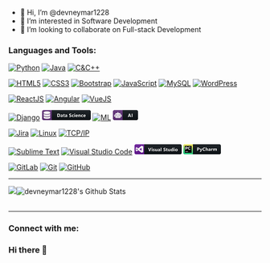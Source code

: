 - 👋 Hi, I’m @devneymar1228
- 👀 I’m interested in Software Development
- 💞️ I’m looking to collaborate on Full-stack Development

### Languages and Tools:
[![Python](https://img.shields.io/badge/-Python-black?style=flat&logo=python&link=https://github.com/devneymar1228/)](https://github.com/devneymar1228/)
[![Java](https://img.shields.io/badge/Java-orange?style=flat&logo=java&logoColor=white&link=https://github.com/devneymar1228/)](https://github.com/devneymar1228/)
[![C&C++](https://img.shields.io/badge/-C%20&%20C++-659ad2?style=flat&logo=c%2B%2B&logoColor=ffffff&link=https://github.com/devneymar1228/)](https://github.com/devneymar1228/)

[![HTML5](https://img.shields.io/badge/-HTML5-E34F26?style=flat&logo=html5&logoColor=white&link=https://github.com/devneymar1228/)](https://github.com/devneymar1228/) 
[![CSS3](https://img.shields.io/badge/-CSS3-1572B6?style=flat&logo=css3&link=https://github.com/devneymar1228/)](https://github.com/devneymar1228/) 
[![Bootstrap](https://img.shields.io/badge/-Bootstrap-563D7C?style=flat&logo=bootstrap&link=https://github.com/devneymar1228/)](https://github.com/devneymar1228/)
[![JavaScript](https://img.shields.io/badge/-JavaScript-black?style=flat&logo=javascript&link=https://github.com/devneymar1228/)](https://github.com/devneymar1228/)
[![MySQL](https://img.shields.io/badge/-MySQL-black?style=flat&logo=mysql&link=https://github.com/devneymar1228/)](https://github.com/devneymar1228/)
[![WordPress](https://img.shields.io/badge/-WordPress-21759B?style=flat&logo=wordpress)](https://github.com/devneymar1228/)

[![ReactJS](https://img.shields.io/badge/-ReactJS-61DAFB?style=flat&logo=react&logoColor=white&link=https://github.com/devneymar1228/)](https://github.com/devneymar1228/) 
[![Angular](https://img.shields.io/badge/-Angular-DD0031?style=flat&logo=angular&logoColor=white&link=https://github.com/devneymar1228/)](https://github.com/devneymar1228/) 
[![VueJS](https://img.shields.io/badge/VueJS-41B883??style=flat&logo=vue.js&logoColor=white&link=https://github.com/devneymar1228/)](https://github.com/devneymar1228/) 

[![Django](https://img.shields.io/badge/-django-black?style=flat&logo=django)](https://github.com/devneymar1228/)
[![DataScience](https://github.com/SvenCelin/SvenCelin/blob/master/Badges/datascience.png)](https://github.com/devneymar1228/)
[![ML](https://img.shields.io/badge/-Machine%20Learning-102230?style=flat)](https://github.com/devneymar1228/)
[![AI](https://github.com/SvenCelin/SvenCelin/blob/master/Badges/ai.png)](https://github.com/devneymar1228/)

[![Jira](https://img.shields.io/badge/-Jira-222222?style=flat&logo=jira-software&logoColor=white&logoColor=0052CC)](https://github.com/devneymar1228/)
[![Linux](https://img.shields.io/badge/-Linux-222222?style=flat&logo=linux&logoColor=FCC624)](https://github.com/devneymar1228/)
[![TCP/IP](https://img.shields.io/badge/-TCP/IP-222222?style=flat&logo=cisco&logoColor=white)](https://github.com/devneymar1228/)

[![Sublime Text](http://img.shields.io/badge/-Sublime%20Text-3C4858?style=flat&logo=sublime-text)](https://github.com/devneymar1228/)
[![Visual Studio Code](https://img.shields.io/badge/-VSCode-444444?style=flat&logo=visual-studio-code&logoColor=007ACC)](https://github.com/devneymar1228/)
[![Visual Studio](https://github.com/SvenCelin/SvenCelin/blob/master/Badges/visualstudio.png)](https://github.com/devneymar1228/)
[![PyCharm](https://github.com/SvenCelin/SvenCelin/blob/master/Badges/pycharm.png)](https://github.com/devneymar1228/)

[![GitLab](https://img.shields.io/badge/-GitLab-FCA121?style=flat&logo=gitlab&link=https://github.com/devneymar1228/)](https://github.com/devneymar1228/)
[![Git](https://img.shields.io/badge/-Git-black?style=flat&logo=git&link=https://github.com/devneymar1228/)](https://github.com/devneymar1228/) 
[![GitHub](https://img.shields.io/badge/-GitHub-181717?style=flat&logo=github&link=https://github.com/devneymar1228/)](https://github.com/devneymar1228/)
<br />

--- 

<img align="left" src="https://github-readme-stats.vercel.app/api/top-langs/?username=devneymar1228&theme=white" /> 

<img align="center" alt="devneymar1228's Github Stats" src="https://github-readme-stats.vercel.app/api?username=devneymar1228&show_icons=true&hide_border=true" /><br /><br />

---

### Connect with me:

[github]: https://github.com/devneymar1228/

<!---
devneymar1228/devneymar1228 is a ✨ special ✨ repository because its `README.md` (this file) appears on your GitHub profile.
You can click the Preview link to take a look at your changes.
--->



### Hi there 👋

<!--
**truelifedev/truelifedev** is a ✨ _special_ ✨ repository because its `README.md` (this file) appears on your GitHub profile.

Here are some ideas to get you started:

- 🔭 I’m currently working on ...
- 🌱 I’m currently learning ...
- 👯 I’m looking to collaborate on ...
- 🤔 I’m looking for help with ...
- 💬 Ask me about ...
- 📫 How to reach me: ...
- 😄 Pronouns: ...
- ⚡ Fun fact: ...
-->




